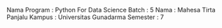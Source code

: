 Nama Program : Python For Data Science
Batch : 5
Nama : Mahesa Tirta Panjalu
Kampus : Universitas Gunadarma
Semester : 7